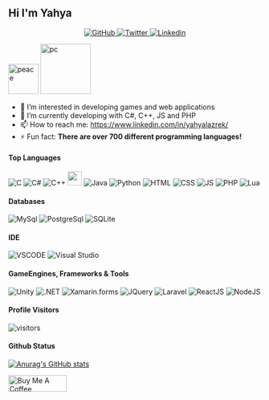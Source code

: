 ## Hi I'm Yahya

<p align="center">
  <a href="https://github.com/UUinc">
    <img src="https://img.shields.io/github/followers/UUinc?label=Followers&logo=GitHub&style=for-the-badge" alt="GitHub" />
  </a>
  <a href="https://twitter.com/intent/follow?original_referer=https%3A%2F%2Fgithub.com%2Fyahyalazrek&screen_name=yahya_lz">
    <img src="https://img.shields.io/twitter/follow/yahya_lz?label=Twitter&logo=twitter&style=for-the-badge" alt="Twitter" />
  </a>
  <a href="https://www.linkedin.com/in/yahyalazrek/">
    <img src="https://img.shields.io/website?label=Linkedin&logo=Linkedin&style=for-the-badge&url=https%3A%2F%2Fcodestackr.com" alt="Linkedin"/>
  </a>
</p>

<img src="https://user-images.githubusercontent.com/63449913/132381820-24d326af-140d-46da-87db-f53c5871de32.gif" width="60px" alt="peace"> 
<img src="https://user-images.githubusercontent.com/63449913/132382559-a72eb4d4-ec95-4947-9258-c862c8a9014e.gif" width="100px" alt="pc">

- 👀 I’m interested in developing games and web applications
- 🔭 I’m currently developing with C#, C++, JS and PHP
- 📫 How to reach me: https://www.linkedin.com/in/yahyalazrek/
- ⚡ Fun fact: __There are over 700 different programming languages!__

#### Top Languages

![C](https://img.shields.io/badge/c-%2300599C.svg?style=for-the-badge&logo=c&logoColor=white)
![C#](https://img.shields.io/badge/-Csharp-blueviolet?style=for-the-badge&logo=csharp&logoColor=white)
![C++](https://img.shields.io/badge/-C++-365dbf.svg?style=for-the-badge&logo=C%2B%2B)
<img src="https://user-images.githubusercontent.com/63449913/198881472-0be71459-b8db-484a-b094-b4f8eb58cdda.png" width="28px" height="28px">
![Java](https://img.shields.io/badge/-java-ed2026?style=for-the-badge&logoColor=white)
![Python](https://img.shields.io/badge/python-%2314354C.svg?style=for-the-badge&logo=python&logoColor=white)
![HTML](https://img.shields.io/badge/-html-orange?style=for-the-badge&logo=html5&logoColor=white)
![CSS](https://img.shields.io/badge/-css-blue?style=for-the-badge&logo=css3&logoColor=white)
![JS](https://img.shields.io/badge/-JavaScript-yellow?style=for-the-badge&logo=javascript&logoColor=white)
![PHP](https://img.shields.io/badge/-PHP-purple?style=for-the-badge&logo=php&logoColor=white)
![Lua](https://img.shields.io/badge/-Lua-informational?style=for-the-badge&logo=lua&logoColor=white)

#### Databases

![MySql](https://img.shields.io/badge/MySQL-2294aa.svg?style=for-the-badge&logo=mysql&logoColor=white)
![PostgreSql](https://img.shields.io/badge/-postgreSQL-4c85aa?style=for-the-badge&logo=postgresql&logoColor=white)
![SQLite](https://img.shields.io/badge/-SQLite-003b57?style=for-the-badge&logo=SQLite&logoColor=white)

#### IDE

![VSCODE](https://img.shields.io/badge/-Visual%20Studio%20Code-007ACC.svg?style=for-the-badge&logo=visual-studio-code)
![Visual Studio](https://img.shields.io/badge/-Visual%20Studio-5C2D91.svg?style=for-the-badge&logo=visual-studio)
<br />

#### GameEngines, Frameworks & Tools

![Unity](https://img.shields.io/badge/Unity-%23000000.svg?style=for-the-badge&logo=unity&logoColor=white)
![.NET](https://img.shields.io/badge/.NET-5026D5?style=for-the-badge&logo=.net&logoColor=white)
![Xamarin.forms](https://img.shields.io/badge/Xamarin.Forms-blue?style=for-the-badge&logo=xamarin&logoColor=white)
![JQuery](https://img.shields.io/badge/jquery-0769ad?style=for-the-badge&logo=jquery&logoColor=white)
![Laravel](https://img.shields.io/badge/-laravel-ff2d20?style=for-the-badge&logo=laravel&logoColor=white)
![ReactJS](https://img.shields.io/badge/-reactjs-57c4e2?style=for-the-badge&logo=react&logoColor=white)
![NodeJS](https://img.shields.io/badge/-nodejs-80bd00?style=for-the-badge&logo=node.js&logoColor=white)

#### Profile Visitors
![visitors](https://visitor-badge.glitch.me/badge?page_id=UUinc.UUinc)

#### Github Status
[![Anurag's GitHub stats](https://github-readme-stats.vercel.app/api?username=UUinc&theme=tokyonight)](https://github.com/anuraghazra/github-readme-stats)

<a href="https://www.buymeacoffee.com/yahyalazrek" target="_blank">
    <img src="https://cdn.buymeacoffee.com/buttons/v2/default-yellow.png" alt="Buy Me A Coffee" style="height: 33px !important;width: 116px !important;">
</a>

